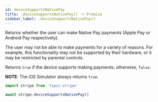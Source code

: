 ```yaml
---
id: deviceSupportsNativePay
title: .deviceSupportsNativePay() -> Promise
sidebar_label: .deviceSupportsNativePay()
---
```


Returns whether the user can make Native Pay payments (Apple Pay or Android Pay respectively).

The user may not be able to make payments for a variety of reasons. For example, this functionality may not be supported by their hardware, or it may be restricted by parental controls.

Returns `true` if the device supports making payments; otherwise, `false`.

**NOTE**: The iOS Simulator always returns `true`.

```js
import stripe from 'tipsi-stripe'

await stripe.deviceSupportsNativePay()
```
